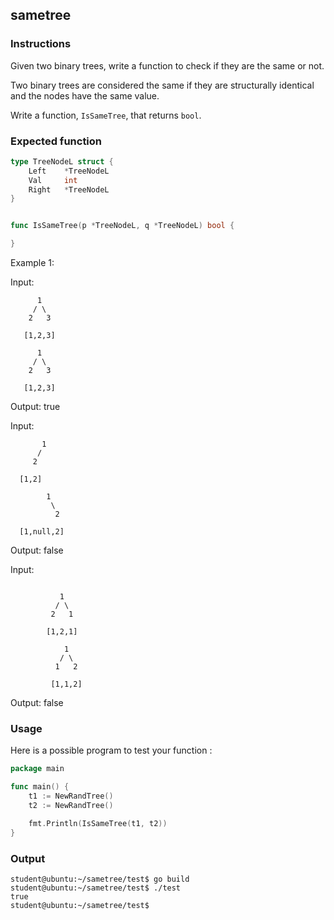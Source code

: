 ## sametree

### Instructions

Given two binary trees, write a function to check if they are the same or not.

Two binary trees are considered the same if they are structurally identical and the nodes have the same value.

Write a function, `IsSameTree`, that returns `bool`.

### Expected function

```go
type TreeNodeL struct {
    Left    *TreeNodeL
    Val     int
    Right   *TreeNodeL
}


func IsSameTree(p *TreeNodeL, q *TreeNodeL) bool {

}
```

Example 1:

Input:

          1
         / \
        2   3

       [1,2,3]

          1
         / \
        2   3

       [1,2,3]

Output: true

Input:

           1
          /
         2

      [1,2]

            1
             \
              2

      [1,null,2]

Output: false

Input:

```

           1
          / \
         2   1

        [1,2,1]

            1
           / \
          1   2

         [1,1,2]
```

Output: false

### Usage

Here is a possible program to test your function :

```go
package main

func main() {
	t1 := NewRandTree()
	t2 := NewRandTree()

	fmt.Println(IsSameTree(t1, t2))
}
```

### Output

```console
student@ubuntu:~/sametree/test$ go build
student@ubuntu:~/sametree/test$ ./test
true
student@ubuntu:~/sametree/test$
```
